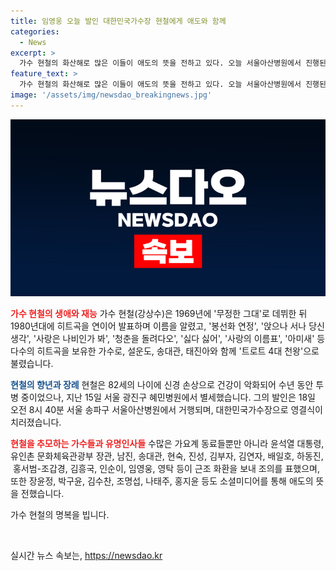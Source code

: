 ```yaml
---
title: 임영웅 오늘 발인 대한민국가수장 현철에게 애도와 함께
categories:
  - News
excerpt: >
  가수 현철의 화산해로 많은 이들이 애도의 뜻을 전하고 있다. 오늘 서울아산병원에서 진행된 장례는 대한민국가수장으로, 특정 협회가 아닌 모든 가수의 마음을 담는 행사다. 고인은 건강이 나빠진 후 오랫동안 투병 중이었으며, 수많은 히트곡을 남기며 트로트 4대 천왕으로 불렸다. 많은 동료 가수들이 근조 화환을 전하고, 윤석열 대통령과 유인촌 문화체육관광부 장관을 비롯한 많은 인물들이 조의를 표했다. (150자)
feature_text: >
  가수 현철의 화산해로 많은 이들이 애도의 뜻을 전하고 있다. 오늘 서울아산병원에서 진행된 장례는 대한민국가수장으로, 특정 협회가 아닌 모든 가수의 마음을 담는 행사다. 고인은 건강이 나빠진 후 오랫동안 투병 중이었으며, 수많은 히트곡을 남기며 트로트 4대 천왕으로 불렸다. 많은 동료 가수들이 근조 화환을 전하고, 윤석열 대통령과 유인촌 문화체육관광부 장관을 비롯한 많은 인물들이 조의를 표했다. (150자)
image: '/assets/img/newsdao_breakingnews.jpg'
---
```


<p><img src="/assets/img/newsdao_breakingnews.jpg" alt="koreaapp 속보" /></p>

<p><b><span style="color: #ee2323;">가수 현철의 생애와 재능</span></b>
가수 현철(강상수)은 1969년에 '무정한 그대'로 데뷔한 뒤 1980년대에 히트곡을 연이어 발표하며 이름을 알렸고, '봉선화 연정', '앉으나 서나 당신 생각', '사랑은 나비인가 봐', '청춘을 돌려다오', '싫다 싫어', '사랑의 이름표', '아미새' 등 다수의 히트곡을 보유한 가수로, 설운도, 송대관, 태진아와 함께 '트로트 4대 천왕'으로 불렸습니다.</p>

<p><b><span style="color: #1a5490;">현철의 향년과 장례</span></b>
현철은 82세의 나이에 신경 손상으로 건강이 악화되어 수년 동안 투병 중이었으나, 지난 15일 서울 광진구 혜민병원에서 별세했습니다. 그의 발인은 18일 오전 8시 40분 서울 송파구 서울아산병원에서 거행되며, 대한민국가수장으로 영결식이 치러졌습니다.</p>

<p><b><span style="color: #ee2323;">현철을 추모하는 가수들과 유명인사들</span></b>
수많은 가요계 동료들뿐만 아니라 윤석열 대통령, 유인촌 문화체육관광부 장관, 남진, 송대관, 현숙, 진성, 김부자, 김연자, 배일호, 하동진,  홍서범-조갑경, 김흥국, 인순이, 임영웅, 영탁 등이 근조 화환을 보내 조의를 표했으며, 또한 장윤정, 박구윤, 김수찬, 조명섭, 나태주, 홍지윤 등도 소셜미디어를 통해 애도의 뜻을 전했습니다.</p>

<p>가수 현철의 명복을 빕니다.</p>

<p data-ke-size="size16">&nbsp;</p>
실시간 뉴스 속보는, <a href="https://newsdao.kr" rel="dofollow">https://newsdao.kr</a>


